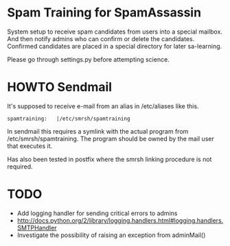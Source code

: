 Spam Training for SpamAssassin
================

System setup to receive spam candidates from users into a special mailbox. And then notify admins who can confirm or delete the candidates. Confirmed candidates are placed in a special directory for later sa-learning. 

Please go through settings.py before attempting science. 

HOWTO Sendmail
===========

It's supposed to receive e-mail from an alias in /etc/aliases like this. 

    spamtraining: 	|/etc/smrsh/spamtraining

In sendmail this requires a symlink with the actual program from /etc/smrsh/spamtraining. The program should be owned by the mail user that executes it. 

Has also been tested in postfix where the smrsh linking procedure is not required. 

TODO
====

  * Add logging handler for sending critical errors to admins
  * http://docs.python.org/2/library/logging.handlers.html#logging.handlers.SMTPHandler
  * Investigate the possibility of raising an exception from adminMail()
